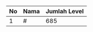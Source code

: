 | No | Nama            | Jumlah Level |
|----|-----------------|--------------|
| 1  | #    |    685        |
